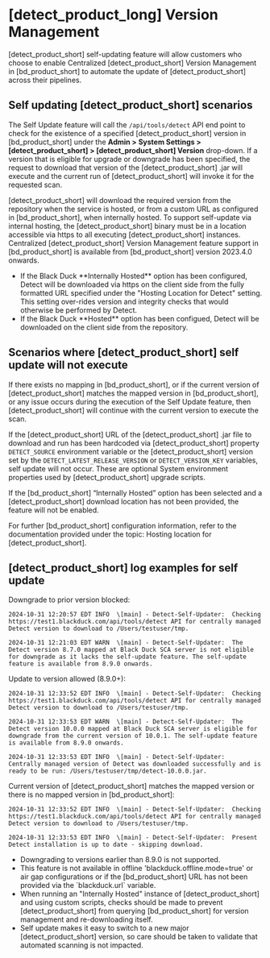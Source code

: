 # [detect_product_long] Version Management

[detect_product_short] self-updating feature will allow customers who choose to enable Centralized [detect_product_short] Version Management in [bd_product_short] to automate the update of [detect_product_short] across their pipelines.

## Self updating [detect_product_short] scenarios

The Self Update feature will call the `/api/tools/detect` API end point to check for the existence of a specified [detect_product_short] version in [bd_product_short] under the **Admin > System Settings > [detect_product_short] > [detect_product_short] Version** drop-down. If a version that is eligible for upgrade or downgrade has been specified, the request to download that version of the [detect_product_short] .jar will execute and the current run of [detect_product_short] will invoke it for the requested scan. 

[detect_product_short] will download the required version from the repository when the service is hosted, or from a custom URL as configured in [bd_product_short], when internally hosted. To support self-update via internal hosting, the [detect_product_short] binary must be in a location accessible via https to all executing [detect_product_short] instances.   
Centralized [detect_product_short] Version Management feature support in [bd_product_short] is available from [bd_product_short] version 2023.4.0 onwards.

<!-- Variables do not resolve when in a note format hence the hardcoding below -->
<note type="information">
<ul>
<li>
If the Black Duck **Internally Hosted** option has been configured, Detect will be downloaded via https on the client side from the fully formatted URL specified under the "Hosting Location for Detect" setting. This setting over-rides version and integrity checks that would otherwise be performed by Detect.
<li>
If the Black Duck **Hosted** option has been configued, Detect will be downloaded on the client side from the repository.
</li>
</ul>
</note>

## Scenarios where [detect_product_short] self update will not execute

If there exists no mapping in [bd_product_short], or if the current version of [detect_product_short] matches the mapped version in [bd_product_short], or any issue occurs during the execution of the Self Update feature, then [detect_product_short] will continue with the current version to execute the scan.

If the [detect_product_short] URL of the [detect_product_short] .jar file to download and run has been hardcoded via [detect_product_short] property `DETECT_SOURCE` environment variable or the [detect_product_short] version set by the `DETECT_LATEST_RELEASE_VERSION` or `DETECT_VERSION_KEY` variables, self update will not occur. These are optional System environment properties used by [detect_product_short] upgrade scripts.

If the [bd_product_short] “Internally Hosted” option has been selected and a [detect_product_short] download location has not been provided, the feature will not be enabled.

For further [bd_product_short] configuration information, refer to the documentation provided under the topic:
<xref href="DetectLocation.dita" scope="peer"> Hosting location for [detect_product_short].
<data name="facets" value="pubname=bd-hub"/>

## [detect_product_short] log examples for self update

Downgrade to prior version blocked:  

``` 
2024-10-31 12:20:57 EDT INFO  \[main] - Detect-Self-Updater:  Checking https://test1.blackduck‎.com/api/tools/detect API for centrally managed Detect version to download to /Users/testuser/tmp.   

2024-10-31 12:21:03 EDT WARN  \[main] - Detect-Self-Updater:  The Detect version 8.7.0 mapped at Black Duck SCA server is not eligible for downgrade as it lacks the self-update feature. The self-update feature is available from 8.9.0 onwards.
```

Update to version allowed (8.9.0+):   

```
2024-10-31 12:33:52 EDT INFO  \[main] - Detect-Self-Updater:  Checking https://test1.blackduck‎.com/api/tools/detect API for centrally managed Detect version to download to /Users/testuser/tmp.  

2024-10-31 12:33:53 EDT WARN  \[main] - Detect-Self-Updater:  The Detect version 10.0.0 mapped at Black Duck SCA server is eligible for downgrade from the current version of 10.0.1. The self-update feature is available from 8.9.0 onwards.

2024-10-31 12:33:53 EDT INFO  \[main] - Detect-Self-Updater:  Centrally managed version of Detect was downloaded successfully and is ready to be run: /Users/testuser/tmp/detect-10.0.0.jar.
```

Current version of [detect_product_short] matches the mapped version or there is no mapped version in [bd_product_short]:   

```
2024-10-31 12:33:52 EDT INFO  \[main] - Detect-Self-Updater:  Checking https://test1.blackduck‎.com/api/tools/detect API for centrally managed Detect version to download to /Users/testuser/tmp.  

2024-10-31 12:33:53 EDT INFO  \[main] - Detect-Self-Updater:  Present Detect installation is up to date - skipping download.
```
<!-- Variables do not resolve when in a note format hence the hardcoding below -->
<note type="important">
<ul>
<li>
Downgrading to versions earlier than 8.9.0 is not supported. 
</li>
<li>  
This feature is not available in offline 'blackduck.offline.mode=true' or air gap configurations or if the [bd_product_short] URL has not been provided via the `blackduck.url` variable.
<li>
When running an "Internally Hosted" instance of [detect_product_short] and using custom scripts, checks should be made to prevent [detect_product_short] from querying [bd_product_short] for version management and re-downloading itself.
<li>
Self update makes it easy to switch to a new major [detect_product_short] version, so care should be taken to validate that automated scanning is not impacted.
</li>
</ul>
</note>

